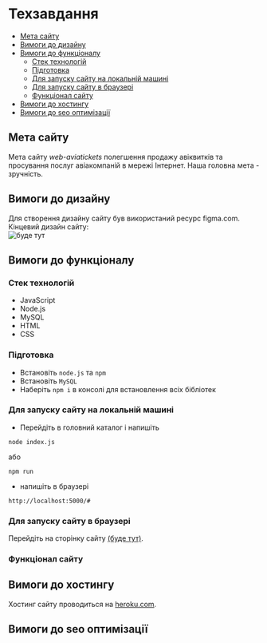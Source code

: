 # Техзавдання #
- [Мета сайту](#мета-сайту)  
- [Вимоги до дизайну](#вимоги-до-дизайну)
- [Вимоги до функціоналу](#вимоги-до-функціоналу)
  - [Стек технологій](#стек-технологій)
  - [Підготовка](#підготовка)
  - [Для запуску сайту на локальній машині](#для-запуску-сайту-на-локальній-машині)
  - [Для запуску сайту в браузері](#для-запуску-сайту-в-браузері)
  - [Функціонал сайту](#функціонал-сайту)
- [Вимоги до хостингу](#вимоги-до-хостингу)
- [Вимоги до seo оптимізації](#вимоги-до-seo-оптимізації)

## Мета сайту ##
Мета сайту *web-aviatickets* полегшення продажу авіквитків та просування послуг авіакомпаній в мережі Інтернет. 
Наша головна мета - зручність.
## Вимоги до дизайну ##
Для створення дизайну сайту був використаний ресурс figma.com.
Кінцевий дизайн сайту:  
![буде тут]()  
## Вимоги до функціоналу ##
### Стек технологій ###
- JavaScript
- Node.js
- MySQL  
- HTML  
- CSS
### Підготовка ###
- Встановіть `node.js` та `npm`
- Встановіть `MySQL`
- Наберіть `npm i` в консолі для встановлення всіх бібліотек
### Для запуску сайту на локальній машині ###
- Перейдіть в головний каталог і напишіть
```
node index.js
```
або
```
npm run
```
- напишіть в браузері
```
http://localhost:5000/#  
```
### Для запуску сайту в браузері ###
Перейдіть на сторінку сайту [(буде тут)]().
### Функціонал сайту ###

## Вимоги до хостингу ##
Хостинг сайту проводиться на [heroku.com](https://www.heroku.com/).  
## Вимоги до seo оптимізації ##
